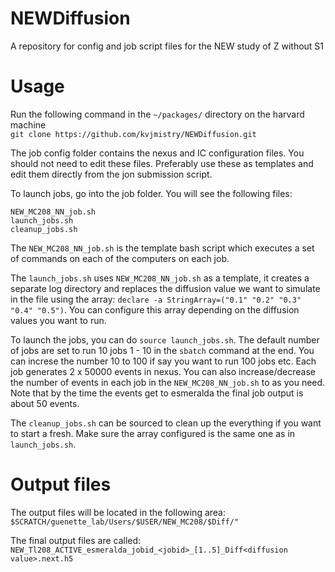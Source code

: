 # NEWDiffusion
A repository for config and job script files for the NEW study of Z without S1  

# Usage  
Run the following command in the `~/packages/` directory on the harvard machine  
`git clone https://github.com/kvjmistry/NEWDiffusion.git`  

The job config folder contains the nexus and IC configuration files. You should
not need to edit these files. Preferably use these as templates and edit them
directly from the jon submission script.  

To launch jobs, go into the job folder. You will see the following files:  

```
NEW_MC208_NN_job.sh
launch_jobs.sh
cleanup_jobs.sh
```

The `NEW_MC208_NN_job.sh` is the template bash script which executes a set of
commands on each of the computers on each job.  

The `launch_jobs.sh` uses `NEW_MC208_NN_job.sh` as a template, it creates a 
separate log directory and replaces the diffusion value we want to simulate in
the file using the array: `declare -a StringArray=("0.1" "0.2" "0.3" "0.4" "0.5")`.
You can configure this array depending on the diffusion values you want to run.

To launch the jobs, you can do `source launch_jobs.sh`. The default number of jobs
are set to run 10 jobs 1 - 10 in the `sbatch` command at the end. You can increse
the number 10 to 100 if say you want to run 100 jobs etc. Each job generates 2 x 50000
events in nexus. You can also increase/decrease the number of events in each job
in the `NEW_MC208_NN_job.sh` to as you need. Note that by the time the events
get to esmeralda the final job output is about 50 events. 

The `cleanup_jobs.sh` can be sourced to clean up the everything if you want to 
start a fresh. Make sure the array configured is the same one as in `launch_jobs.sh`.

# Output files
The output files will be located in the following area:
`$SCRATCH/guenette_lab/Users/$USER/NEW_MC208/$Diff/"`  

The final output files are called:  
`NEW_Tl208_ACTIVE_esmeralda_jobid_<jobid>_[1..5]_Diff<diffusion value>.next.h5`